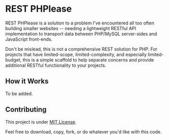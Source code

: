 # REST PHPlease
REST PHPlease is a solution to a problem I've encountered all too often building smaller websites -- 
needing a lightweight RESTful API implementation to transport data between PHP/MySQL server-sides and JavaScript 
front-ends.

Don't be mislead, this is not a comprehensive REST solution for PHP. For projects that have limited-scope, 
limited-complexity, and especially limited-budget, this is a simple scaffold to help separate concerns and provide
additional RESTful functionality to your projects.

## How it Works
To be added.

## Contributing
This project is under [MIT License](https://github.com/ehorodyski/rest-phplease/blob/master/LICENSE). 

Feel free to download, copy, fork, or do whatever you'd like with this code.  
